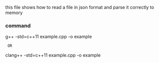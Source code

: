 this file shows how to read a file in json format and parse it correctly to memory

### command

g++ -std=c++11 example.cpp -o example


     OR



clang++ -std=c++11 example.cpp -o example



